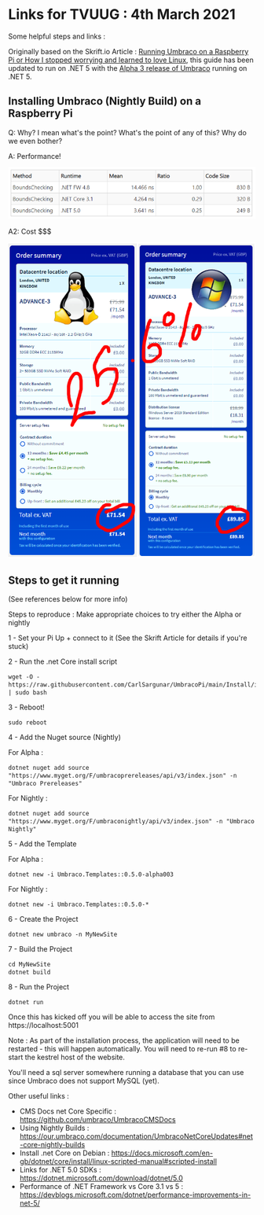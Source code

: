 # Links for TVUUG : 4th March 2021

Some helpful steps and links : 

Originally based on the Skrift.io Article : 
[Running Umbraco on a Raspberry Pi or How I stopped worrying and learned to love Linux](https://skrift.io/issues/running-umbraco-on-a-raspberry-pi-or-how-i-stopped-worrying-and-learned-to-love-linux/), this guide has been updated to run on .NET 5 with the [Alpha 3 release of Umbraco](https://umbraco.com/blog/alpha-3-release-of-umbraco-on-net-core/) running on .NET 5. 

## Installing Umbraco (Nightly Build) on a Raspberry Pi

Q: Why? I mean what's the point? What's the point of any of this? Why do we even bother?

A: Performance!

![Performance](media/perftesting.png)

A2: Cost $$$

![cost](media/hosting-comparison.png)

## Steps to get it running ##

(See references below for more info)

Steps to reproduce : Make appropriate choices to try either the Alpha or nightly

1 - Set your Pi Up + connect to it (See the Skrift Article for details if you're stuck)

2 - Run the .net Core install script

    wget -O - https://raw.githubusercontent.com/CarlSargunar/UmbracoPi/main/Install/installCore.sh | sudo bash

3 - Reboot!

    sudo reboot

4 - Add the Nuget source (Nightly)

For Alpha : 

    dotnet nuget add source "https://www.myget.org/F/umbracoprereleases/api/v3/index.json" -n "Umbraco Prereleases"

For Nightly :    

    dotnet nuget add source "https://www.myget.org/F/umbraconightly/api/v3/index.json" -n "Umbraco Nightly"

5 - Add the Template

For Alpha : 

    dotnet new -i Umbraco.Templates::0.5.0-alpha003

For Nightly :    

    dotnet new -i Umbraco.Templates::0.5.0-*

6 - Create the Project

    dotnet new umbraco -n MyNewSite

7 - Build the Project

    cd MyNewSite
    dotnet build
    
8 - Run the Project

    dotnet run

Once this has kicked off you will be able to access the site from https://localhost:5001

Note : As part of the installation process, the application will need to be restarted - this will happen automatically. You will need to re-run #8 to re-start the kestrel host of the website.

You'll need a sql server somewhere running a database that you can use since Umbraco does not support MySQL (yet).



Other useful links :

 - CMS Docs net Core Specific : https://github.com/umbraco/UmbracoCMSDocs
 - Using Nightly Builds : https://our.umbraco.com/documentation/UmbracoNetCoreUpdates#net-core-nightly-builds
 - Install .net Core on Debian : https://docs.microsoft.com/en-gb/dotnet/core/install/linux-scripted-manual#scripted-install
 - Links for .NET 5.0 SDKs : https://dotnet.microsoft.com/download/dotnet/5.0
 - Performance of .NET Framework vs Core 3.1 vs 5 : https://devblogs.microsoft.com/dotnet/performance-improvements-in-net-5/


